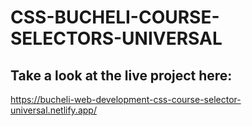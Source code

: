 # CSS-BUCHELI-COURSE-SELECTORS-UNIVERSAL

## Take a look at the live project here:
https://bucheli-web-development-css-course-selector-universal.netlify.app/

